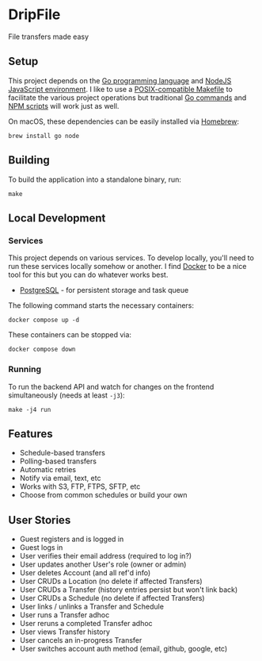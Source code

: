 # DripFile
File transfers made easy

## Setup
This project depends on the [Go programming language](https://golang.org/dl/) and [NodeJS JavaScript environment](https://nodejs.org/en).
I like to use a [POSIX-compatible Makefile](https://pubs.opengroup.org/onlinepubs/9699919799.2018edition/utilities/make.html) to facilitate the various project operations but traditional [Go commands](https://pkg.go.dev/cmd/go) and [NPM scripts](https://docs.npmjs.com/cli/v9/commands/npm-run-script) will work just as well.

On macOS, these dependencies can be easily installed via [Homebrew](https://brew.sh/):
```
brew install go node
```

## Building
To build the application into a standalone binary, run:
```
make
```

## Local Development
### Services
This project depends on various services.
To develop locally, you'll need to run these services locally somehow or another.
I find [Docker](https://www.docker.com/) to be a nice tool for this but you can do whatever works best.
* [PostgreSQL](https://www.postgresql.org/) - for persistent storage and task queue

The following command starts the necessary containers:
```
docker compose up -d
```

These containers can be stopped via:
```
docker compose down
```

### Running
To run the backend API and watch for changes on the frontend simultaneously (needs at least `-j3`):
```
make -j4 run
```

## Features
* Schedule-based transfers
* Polling-based transfers
* Automatic retries
* Notify via email, text, etc
* Works with S3, FTP, FTPS, SFTP, etc
* Choose from common schedules or build your own

## User Stories
* Guest registers and is logged in
* Guest logs in
* User verifies their email address (required to log in?)
* User updates another User's role (owner or admin)
* User deletes Account (and all ref'd info)
* User CRUDs a Location (no delete if affected Transfers)
* User CRUDs a Transfer (history entries persist but won't link back)
* User CRUDs a Schedule (no delete if affected Transfers)
* User links / unlinks a Transfer and Schedule
* User runs a Transfer adhoc
* User reruns a completed Transfer adhoc
* User views Transfer history
* User cancels an in-progress Transfer
* User switches account auth method (email, github, google, etc)
